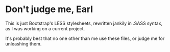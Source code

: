 Don't judge me, Earl
=======================================

This is just Bootstrap's LESS stylesheets, rewritten jankily in .SASS syntax, as I was working on a current project. 

It's probably best that no one other than me use these files, or judge me for unleashing them. 